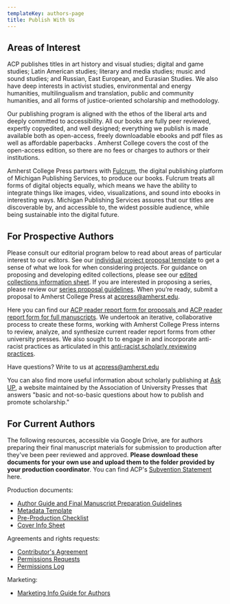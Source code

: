 ```yaml
---
templateKey: authors-page
title: Publish With Us
---
```

## Areas of Interest

ACP publishes titles in art history and visual studies; digital and game studies; Latin American studies; literary and media studies; music and sound studies; and Russian, East European, and Eurasian Studies. We also have deep interests in activist studies, environmental and energy humanities, multilingualism and translation, public and community humanities, and all forms of justice-oriented scholarship and methodology.

Our publishing program is aligned with the ethos of the liberal arts and deeply committed to accessibility. All our books are fully peer reviewed, expertly copyedited, and well designed; everything we publish is made available both as open-access, freely downloadable ebooks and pdf files as well as affordable paperbacks . Amherst College covers the cost of the open-access edition, so there are no fees or charges to authors or their institutions.

Amherst College Press partners with [Fulcrum](https://www.fulcrum.org/), the digital publishing platform of Michigan Publishing Services, to produce our books. Fulcrum treats all forms of digital objects equally, which means we have the ability to integrate things like images, video, visualizations, and sound into ebooks in interesting ways. Michigan Publishing Services assures that our titles are discoverable by, and accessible to, the widest possible audience, while being sustainable into the digital future.

## For Prospective Authors

Please consult our editorial program below to read about areas of particular interest to our editors. See our [individual project proposal template](https://docs.google.com/document/d/1jGNlpD6nT7ZlVTs6tNwyNB164AExiIQ0lPHhWM8usLs/edit?usp=sharing) to get a sense of what we look for when considering projects. For guidance on proposing and developing edited collections, please see our [edited collections information sheet](https://docs.google.com/document/d/1ktceIkrdLfzg9Xo3pr16bYH6EHfEv3B3jBFNLIHNac4/edit?usp=sharing).  If you are interested in proposing a series, please review our [series proposal guidelines](https://docs.google.com/document/d/1j3W09SHS3fj0VKvC8WiilYmpg3P0w3lecp8liRZSAvw/edit?usp=sharing). When you’re ready, submit a proposal to Amherst College Press at acpress@amherst.edu.

Here you can find our [ACP reader report form for proposals ](https://docs.google.com/document/d/1qPhWyABNPNcDT_-V7tI8_gIyUeptHdFixrELk81FLFY/edit?usp=sharing)and [ACP reader report form for full manuscripts](https://docs.google.com/document/d/1Pn1IV67WIyZkOiz3Nc-vulowq5bwCbjfyya5NBrh_Hg/edit?usp=sharing). We undertook an iterative, collaborative process to create these forms, working with Amherst College Press interns to review, analyze, and synthesize current reader report forms from other university presses. We also sought to to engage in and incorporate anti-racist practices as articulated in this [anti-racist scholarly reviewing practices](https://docs.google.com/document/d/1lZmZqeNNnYfYgmTKSbL2ijYbR4OMovv6A-bDwJRnwx8/edit).

Have questions? Write to us at acpress@amherst.edu

You can also find more useful information about scholarly publishing at [Ask UP](https://ask.up.hcommons.org/), a website maintained by the Association of University Presses that answers "basic and not-so-basic questions about how to publish and promote scholarship."

## For Current Authors

The following resources, accessible via Google Drive, are for authors preparing their final manuscript materials for submission to production after they've been peer reviewed and approved. **Please download these documents for your own use and upload them to the folder provided by your production coordinator**. You can find ACP's [Subvention Statement](https://docs.google.com/document/d/1s2PXqXTJ2qBEeD1ZRXMeBJy79pc6yrtsXTP-b2DstnM/edit?usp=sharing) here. 

Production documents:

* [Author Guide and Final Manuscript Preparation Guidelines](https://docs.google.com/document/d/1ophHc6i5g4KiEfBgyarmZozhbciXcL7Gj0kAQaWqUVs/edit?usp=sharing)
* [Metadata Template](https://docs.google.com/spreadsheets/d/1ibNeACiXKZbk2MVNj4bpHoopqtt-7HyDxf7ana3SI_s/edit#gid=0)
* [](https://docs.google.com/document/d/1s2PXqXTJ2qBEeD1ZRXMeBJy79pc6yrtsXTP-b2DstnM/edit?usp=sharing)[Pre-Production Checklist](https://docs.google.com/document/d/12Zkv_aCeAsNi7RaRxhRxofWEJm3GzIKaKs9i_5Uc9pY/edit)
* [Cover Info Sheet](https://docs.google.com/document/d/1cP0m9EPmbMittQmfeJthyJESC6SFfZV3f44iwlyg8I8/edit?usp=share_link)

Agreements and rights requests:

* [Contributor's Agreement](https://docs.google.com/document/d/1Svqoo0-W3tKqlP-F8usmIrlIrc6l6kpUE2FTC0FX7-4/edit)
* [Permissions Requests](https://docs.google.com/document/d/1mR4s0DOJrqIUo5kJepEUvnb38oT3_0LVXp8JCS4Qk4w/edit)
* [Permissions Log](https://docs.google.com/spreadsheets/d/1m5hzxO1l-n4gF_j4e5BeIXwQl5_m4Mqf9U5yJEVr82I/edit?usp=sharing)

Marketing:

* [Marketing Info Guide for Authors](https://docs.google.com/document/d/1v92C_KEQVFQYIcYEq6_nettIkRKfmXZ6H5XNJ95qR8U/edit?usp=sharing)